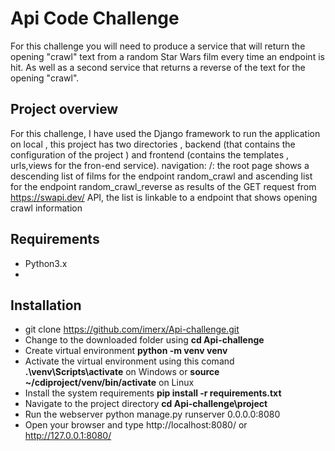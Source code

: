 # Api Code Challenge
For this challenge you will need to produce a service that will return the opening
"crawl" text from a random Star Wars film every time an endpoint is hit. As well as a
second service that returns a reverse of the text for the opening "crawl".

## Project overview
For this challenge, I have used the Django framework to run the application on local , this project has two directories , backend (that contains the configuration of the project ) and frontend (contains the templates , urls,views for the fron-end service).
navigation:
/: the root page shows a descending list of films for  the endpoint  random_crawl  and ascending list for the endpoint random_crawl_reverse  as results of  the GET request from https://swapi.dev/ API,  the list is linkable to a  endpoint that shows opening crawl information  

## Requirements
- Python3.x
- 
## Installation
- git clone https://github.com/imerx/Api-challenge.git
- Change to the downloaded folder using **cd Api-challenge**
- Create virtual environment **python -m venv venv**
- Activate the virtual environment using this comand **.\venv\Scripts\activate** on Windows or **source ~/cdiproject/venv/bin/activate** on Linux
- Install the system requirements  **pip install -r requirements.txt**
- Navigate to the project directory  **cd Api-challenge\project**
- Run the webserver python  manage.py runserver 0.0.0.0:8080 
- Open your browser and type http://localhost:8080/ or http://127.0.0.1:8080/